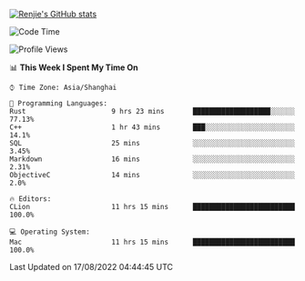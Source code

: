 [![Renjie's GitHub stats](https://github-readme-stats.vercel.app/api?username=liurenjie1024&show_icons=true&theme=chartreuse-dark)](https://github.com/anuraghazra/github-readme-stats)

<!--START_SECTION:waka-->
![Code Time](http://img.shields.io/badge/Code%20Time-118%20hrs%2052%20mins-blue)

![Profile Views](http://img.shields.io/badge/Profile%20Views-14-blue)

📊 **This Week I Spent My Time On** 

```text
⌚︎ Time Zone: Asia/Shanghai

💬 Programming Languages: 
Rust                     9 hrs 23 mins       ███████████████████░░░░░░   77.13% 
C++                      1 hr 43 mins        ███░░░░░░░░░░░░░░░░░░░░░░   14.1% 
SQL                      25 mins             ░░░░░░░░░░░░░░░░░░░░░░░░░   3.45% 
Markdown                 16 mins             ░░░░░░░░░░░░░░░░░░░░░░░░░   2.31% 
ObjectiveC               14 mins             ░░░░░░░░░░░░░░░░░░░░░░░░░   2.0%

🔥 Editors: 
CLion                    11 hrs 15 mins      █████████████████████████   100.0%

💻 Operating System: 
Mac                      11 hrs 15 mins      █████████████████████████   100.0%

```


 Last Updated on 17/08/2022 04:44:45 UTC
<!--END_SECTION:waka-->

